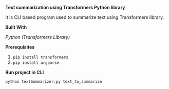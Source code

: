 **Text summarization using Transformers Python library**

It is CLI based program used to summarize text using Transformers library.


**Built With**

*Python (Transformers Library)*

**Prerequisites**
1. `pip install transformers`
2. `pip install argparse`

**Run project in CLI**

`python textSummarizer.py text_to_summarize`
